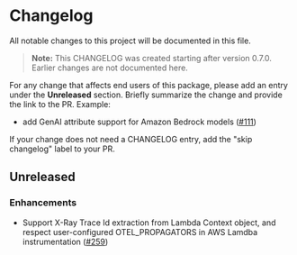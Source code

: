 # Changelog

All notable changes to this project will be documented in this file.

> **Note:** This CHANGELOG was created starting after version 0.7.0. Earlier changes are not documented here.

For any change that affects end users of this package, please add an entry under the **Unreleased** section. Briefly summarize the change and provide the link to the PR. Example:

- add GenAI attribute support for Amazon Bedrock models
  ([#111](https://github.com/aws-observability/aws-otel-js-instrumentation/pull/111))

If your change does not need a CHANGELOG entry, add the "skip changelog" label to your PR.

## Unreleased

### Enhancements

- Support X-Ray Trace Id extraction from Lambda Context object, and respect user-configured OTEL_PROPAGATORS in AWS Lamdba instrumentation
  ([#259](https://github.com/aws-observability/aws-otel-js-instrumentation/pull/259))
